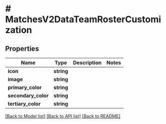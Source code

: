 # # MatchesV2DataTeamRosterCustomization

## Properties

Name | Type | Description | Notes
------------ | ------------- | ------------- | -------------
**icon** | **string** |  |
**image** | **string** |  |
**primary_color** | **string** |  |
**secondary_color** | **string** |  |
**tertiary_color** | **string** |  |

[[Back to Model list]](../../README.md#models) [[Back to API list]](../../README.md#endpoints) [[Back to README]](../../README.md)
